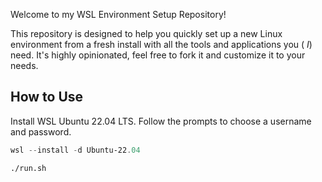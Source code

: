 Welcome to my WSL Environment Setup Repository!

This repository is designed to help you quickly set up a new Linux environment from a fresh install with all the tools and applications you (
_I_) need. It's highly opinionated, feel free to fork it and customize it to your needs.

## How to Use

Install WSL Ubuntu 22.04 LTS. Follow the prompts to choose a username and password.

```powershell
wsl --install -d Ubuntu-22.04
```

```bash
./run.sh
```
